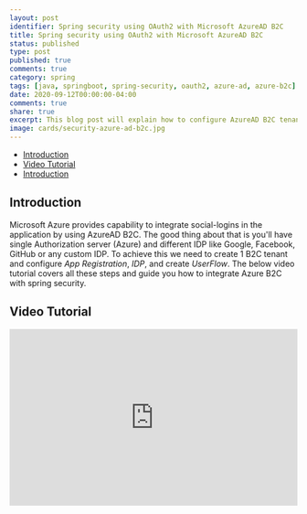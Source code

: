 ```yaml
---
layout: post
identifier: Spring security using OAuth2 with Microsoft AzureAD B2C
title: Spring security using OAuth2 with Microsoft AzureAD B2C
status: published
type: post
published: true
comments: true
category: spring
tags: [java, springboot, spring-security, oauth2, azure-ad, azure-b2c]
date: 2020-09-12T00:00:00-04:00
comments: true
share: true
excerpt: This blog post will explain how to configure AzureAD B2C tenant and integrate the same with Spring-Security OAuth2. 
image: cards/security-azure-ad-b2c.jpg
---
```

<style>
.videoWrapper {
    position: relative;
    padding-bottom: 56.25%; /* 16:9 */
    padding-top: 25px;
    height: 0;
}
.videoWrapper iframe {
    position: absolute;
    top: 0;
    left: 0;
    width: 100%;
    height: 100%;
}
</style>

* [Introduction](#intro)
* [Video Tutorial](#tutorial)
* [Introduction](#intro)

## Introduction <a name="intro"></a>
Microsoft Azure provides capability to integrate social-logins in the application by using AzureAD B2C. 
 The good thing about that is you'll have single Authorization server (Azure) and different IDP like Google, Facebook, GitHub or any custom IDP.
To achieve this we need to create 1 B2C tenant and configure *App Registration*, *IDP*, and create *UserFlow*. The below video tutorial covers all these 
steps and guide you how to integrate Azure B2C with spring security.  


## Video Tutorial <a name="tutorial"></a>
<div class="videoWrapper">
    <iframe width="560" height="315" src="https://www.youtube.com/embed/z6ZbYZQyaco" frameborder="0" allow="accelerometer; autoplay; encrypted-media; gyroscope; picture-in-picture" allowfullscreen></iframe>
</div>
